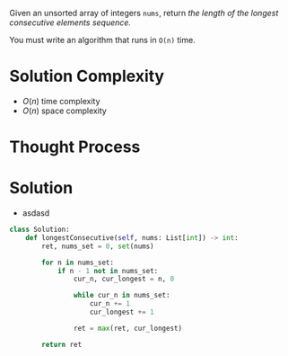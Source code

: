 Given an unsorted array of integers `nums`, return _the length of the longest consecutive elements sequence._

You must write an algorithm that runs in `O(n)` time.
# Solution Complexity
- $O(n)$ time complexity
- $O(n)$ space complexity
# Thought Process
# Solution
- asdasd
```Python
class Solution:
	def longestConsecutive(self, nums: List[int]) -> int:
		ret, nums_set = 0, set(nums)

		for n in nums_set:
			if n - 1 not in nums_set:
				cur_n, cur_longest = n, 0

				while cur_n in nums_set:
					cur_n += 1
					cur_longest += 1

				ret = max(ret, cur_longest)

		return ret
```